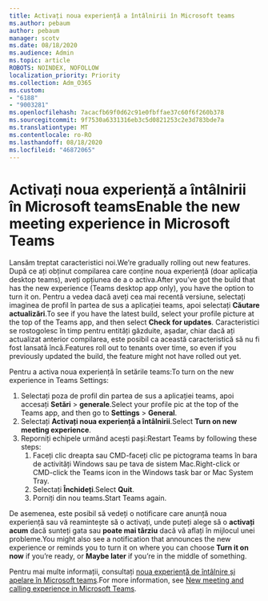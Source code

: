 ```yaml
---
title: Activați noua experiență a întâlnirii în Microsoft teams
ms.author: pebaum
author: pebaum
manager: scotv
ms.date: 08/18/2020
ms.audience: Admin
ms.topic: article
ROBOTS: NOINDEX, NOFOLLOW
localization_priority: Priority
ms.collection: Adm_O365
ms.custom:
- "6188"
- "9003281"
ms.openlocfilehash: 7acacfb69f0d62c91e0fbffae37c60f6f260b378
ms.sourcegitcommit: 9f7530a6331316eb3c5d0821253c2e3d783bde7a
ms.translationtype: MT
ms.contentlocale: ro-RO
ms.lasthandoff: 08/18/2020
ms.locfileid: "46872065"
---
```

# <a name="enable-the-new-meeting-experience-in-microsoft-teams"></a><span data-ttu-id="16a1c-102">Activați noua experiență a întâlnirii în Microsoft teams</span><span class="sxs-lookup"><span data-stu-id="16a1c-102">Enable the new meeting experience in Microsoft Teams</span></span>

<span data-ttu-id="16a1c-103">Lansăm treptat caracteristici noi.</span><span class="sxs-lookup"><span data-stu-id="16a1c-103">We’re gradually rolling out new features.</span></span> <span data-ttu-id="16a1c-104">După ce ați obținut compilarea care conține noua experiență (doar aplicația desktop teams), aveți opțiunea de a o activa.</span><span class="sxs-lookup"><span data-stu-id="16a1c-104">After you’ve got the build that has the new experience (Teams desktop app only), you have the option to turn it on.</span></span> <span data-ttu-id="16a1c-105">Pentru a vedea dacă aveți cea mai recentă versiune, selectați imaginea de profil în partea de sus a aplicației teams, apoi selectați  **Căutare actualizări**.</span><span class="sxs-lookup"><span data-stu-id="16a1c-105">To see if you have the latest build, select your profile picture at the top of the Teams app, and then select  **Check for updates**.</span></span> <span data-ttu-id="16a1c-106">Caracteristici se rostogolesc în timp pentru entități găzduite, așadar, chiar dacă ați actualizat anterior compilarea, este posibil ca această caracteristică să nu fi fost lansată încă.</span><span class="sxs-lookup"><span data-stu-id="16a1c-106">Features roll out to tenants over time, so even if you previously updated the build, the feature might not have rolled out yet.</span></span>  

<span data-ttu-id="16a1c-107">Pentru a activa noua experiență în setările teams:</span><span class="sxs-lookup"><span data-stu-id="16a1c-107">To turn on the new experience in Teams Settings:</span></span>

1. <span data-ttu-id="16a1c-108">Selectați poza de profil din partea de sus a aplicației teams, apoi accesați **Setări**  >   **generale**.</span><span class="sxs-lookup"><span data-stu-id="16a1c-108">Select your profile pic at the top of the Teams app, and then go to **Settings** >  **General**.</span></span> 
2. <span data-ttu-id="16a1c-109">Selectați **Activați noua experiență a întâlnirii**.</span><span class="sxs-lookup"><span data-stu-id="16a1c-109">Select **Turn on new meeting experience**.</span></span>
3. <span data-ttu-id="16a1c-110">Reporniți echipele urmând acești pași:</span><span class="sxs-lookup"><span data-stu-id="16a1c-110">Restart Teams by following these steps:</span></span>
    1. <span data-ttu-id="16a1c-111">Faceți clic dreapta sau CMD-faceți clic pe pictograma teams în bara de activități Windows sau pe tava de sistem Mac.</span><span class="sxs-lookup"><span data-stu-id="16a1c-111">Right-click or CMD-click the Teams icon in the Windows task bar or Mac System Tray.</span></span>
    2. <span data-ttu-id="16a1c-112">Selectați **Închideți**.</span><span class="sxs-lookup"><span data-stu-id="16a1c-112">Select **Quit**.</span></span>
    3. <span data-ttu-id="16a1c-113">Porniți din nou teams.</span><span class="sxs-lookup"><span data-stu-id="16a1c-113">Start Teams again.</span></span>

<span data-ttu-id="16a1c-114">De asemenea, este posibil să vedeți o notificare care anunță noua experiență sau vă reamintește să o activați, unde puteți alege să o  **activați acum**  dacă sunteți gata sau  **poate mai târziu** dacă vă aflați în mijlocul unei probleme.</span><span class="sxs-lookup"><span data-stu-id="16a1c-114">You might also see a notification that announces the new experience or reminds you to turn it on where you can choose  **Turn it on now**  if you’re ready, or  **Maybe later** if you’re in the middle of something.</span></span>  

<span data-ttu-id="16a1c-115">Pentru mai multe informații, consultați [noua experiență de întâlnire și apelare în Microsoft teams](https://techcommunity.microsoft.com/t5/microsoft-teams-blog/new-meeting-and-calling-experience-in-microsoft-teams/ba-p/1537581).</span><span class="sxs-lookup"><span data-stu-id="16a1c-115">For more information, see [New meeting and calling experience in Microsoft Teams](https://techcommunity.microsoft.com/t5/microsoft-teams-blog/new-meeting-and-calling-experience-in-microsoft-teams/ba-p/1537581).</span></span>